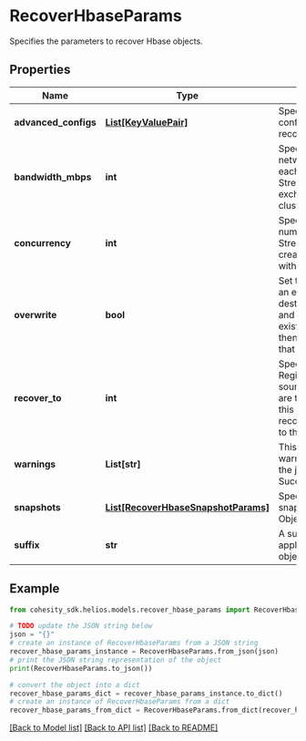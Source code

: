 # RecoverHbaseParams

Specifies the parameters to recover Hbase objects.

## Properties

Name | Type | Description | Notes
------------ | ------------- | ------------- | -------------
**advanced_configs** | [**List[KeyValuePair]**](KeyValuePair.md) | Specifies the advanced configuration for a recovery job. | [optional] 
**bandwidth_mbps** | **int** | Specifies the maximum network bandwidth that each concurrent IO Stream can use for exchanging data with the cluster. | [optional] 
**concurrency** | **int** | Specifies the maximum number of concurrent IO Streams that will be created to exchange data with the cluster. | [optional] 
**overwrite** | **bool** | Set to true to overwrite an existing object at the destination. If set to false, and the same object exists at the destination, then recovery will fail for that object. | [optional] 
**recover_to** | **int** | Specifies the &#39;Source Registration ID&#39; of the source where the objects are to be recovered. If this is not specified, the recovery job will recover to the original location. | [optional] 
**warnings** | **List[str]** | This field will hold the warnings in cases where the job status is SucceededWithWarnings. | [optional] [readonly] 
**snapshots** | [**List[RecoverHbaseSnapshotParams]**](RecoverHbaseSnapshotParams.md) | Specifies the local snapshot ids of the Objects to be recovered. | 
**suffix** | **str** | A suffix that is to be applied to all recovered objects. | [optional] 

## Example

```python
from cohesity_sdk.helios.models.recover_hbase_params import RecoverHbaseParams

# TODO update the JSON string below
json = "{}"
# create an instance of RecoverHbaseParams from a JSON string
recover_hbase_params_instance = RecoverHbaseParams.from_json(json)
# print the JSON string representation of the object
print(RecoverHbaseParams.to_json())

# convert the object into a dict
recover_hbase_params_dict = recover_hbase_params_instance.to_dict()
# create an instance of RecoverHbaseParams from a dict
recover_hbase_params_from_dict = RecoverHbaseParams.from_dict(recover_hbase_params_dict)
```
[[Back to Model list]](../README.md#documentation-for-models) [[Back to API list]](../README.md#documentation-for-api-endpoints) [[Back to README]](../README.md)


